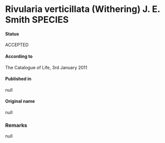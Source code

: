 Rivularia verticillata (Withering) J. E. Smith SPECIES
=======

#### Status
ACCEPTED

#### According to
The Catalogue of Life, 3rd January 2011

#### Published in
null

#### Original name
null

### Remarks
null